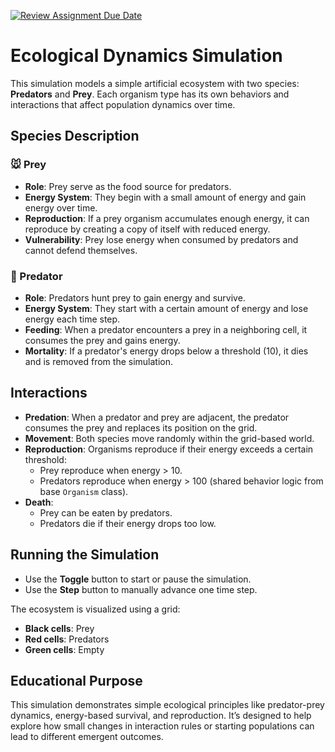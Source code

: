 [![Review Assignment Due Date](https://classroom.github.com/assets/deadline-readme-button-22041afd0340ce965d47ae6ef1cefeee28c7c493a6346c4f15d667ab976d596c.svg)](https://classroom.github.com/a/-GCLf3vW)


# Ecological Dynamics Simulation

This simulation models a simple artificial ecosystem with two species: **Predators** and **Prey**. Each organism type has its own behaviors and interactions that affect population dynamics over time.

## Species Description

### 🐭 Prey
- **Role**: Prey serve as the food source for predators.
- **Energy System**: They begin with a small amount of energy and gain energy over time.
- **Reproduction**: If a prey organism accumulates enough energy, it can reproduce by creating a copy of itself with reduced energy.
- **Vulnerability**: Prey lose energy when consumed by predators and cannot defend themselves.

### 🐺 Predator
- **Role**: Predators hunt prey to gain energy and survive.
- **Energy System**: They start with a certain amount of energy and lose energy each time step.
- **Feeding**: When a predator encounters a prey in a neighboring cell, it consumes the prey and gains energy.
- **Mortality**: If a predator's energy drops below a threshold (10), it dies and is removed from the simulation.

## Interactions

- **Predation**: When a predator and prey are adjacent, the predator consumes the prey and replaces its position on the grid.
- **Movement**: Both species move randomly within the grid-based world.
- **Reproduction**: Organisms reproduce if their energy exceeds a certain threshold:
  - Prey reproduce when energy > 10.
  - Predators reproduce when energy > 100 (shared behavior logic from base `Organism` class).
- **Death**: 
  - Prey can be eaten by predators.
  - Predators die if their energy drops too low.

## Running the Simulation

- Use the **Toggle** button to start or pause the simulation.
- Use the **Step** button to manually advance one time step.

The ecosystem is visualized using a grid:
- **Black cells**: Prey
- **Red cells**: Predators
- **Green cells**: Empty

## Educational Purpose

This simulation demonstrates simple ecological principles like predator-prey dynamics, energy-based survival, and reproduction. It’s designed to help explore how small changes in interaction rules or starting populations can lead to different emergent outcomes.
